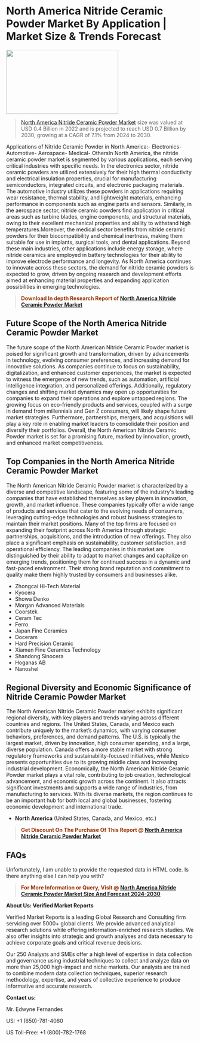<p><h1>North America Nitride Ceramic Powder Market By Application | Market Size & Trends Forecast</h1><p><img class="aligncenter size-medium wp-image-105565" src="https://ffe5etoiles.com/wp-content/uploads/2025/01/MST7-300x171.png" alt="" width="300" height="171" /></p><blockquote><p><a href="https://www.verifiedmarketreports.com/download-sample/?rid=398700&utm_source=Github-NA&utm_medium=361" target="_blank">North America Nitride Ceramic Powder Market</a> size was valued at USD 0.4 Billion in 2022 and is projected to reach USD 0.7 Billion by 2030, growing at a CAGR of 7.1% from 2024 to 2030.</p></blockquote>Applications of Nitride Ceramic Powder in North America:- Electronics- Automotive- Aerospace- Medical- OthersIn North America, the nitride ceramic powder market is segmented by various applications, each serving critical industries with specific needs. In the electronics sector, nitride ceramic powders are utilized extensively for their high thermal conductivity and electrical insulation properties, crucial for manufacturing semiconductors, integrated circuits, and electronic packaging materials. The automotive industry utilizes these powders in applications requiring wear resistance, thermal stability, and lightweight materials, enhancing performance in components such as engine parts and sensors. Similarly, in the aerospace sector, nitride ceramic powders find application in critical areas such as turbine blades, engine components, and structural materials, owing to their excellent mechanical properties and ability to withstand high temperatures.Moreover, the medical sector benefits from nitride ceramic powders for their biocompatibility and chemical inertness, making them suitable for use in implants, surgical tools, and dental applications. Beyond these main industries, other applications include energy storage, where nitride ceramics are employed in battery technologies for their ability to improve electrode performance and longevity. As North America continues to innovate across these sectors, the demand for nitride ceramic powders is expected to grow, driven by ongoing research and development efforts aimed at enhancing material properties and expanding application possibilities in emerging technologies.</p><blockquote><p><span style="color: #993300;"><strong>Download In depth Research Report of <a href="https://www.verifiedmarketreports.com/download-sample/?rid=398700&utm_source=Github-NA&utm_medium=361">North America Nitride Ceramic Powder Market</a></strong></span></p></blockquote><h2>Future Scope of the North America Nitride Ceramic Powder Market</h2><p>The future scope of the North American Nitride Ceramic Powder market is poised for significant growth and transformation, driven by advancements in technology, evolving consumer preferences, and increasing demand for innovative solutions. As companies continue to focus on sustainability, digitalization, and enhanced customer experiences, the market is expected to witness the emergence of new trends, such as automation, artificial intelligence integration, and personalized offerings. Additionally, regulatory changes and shifting market dynamics may open up opportunities for companies to expand their operations and explore untapped regions. The growing focus on eco-friendly products and services, coupled with a surge in demand from millennials and Gen Z consumers, will likely shape future market strategies. Furthermore, partnerships, mergers, and acquisitions will play a key role in enabling market leaders to consolidate their position and diversify their portfolios. Overall, the North American Nitride Ceramic Powder market is set for a promising future, marked by innovation, growth, and enhanced market competitiveness.</p><h2>Top Companies in the North America Nitride Ceramic Powder Market</h2><p>The North American Nitride Ceramic Powder market is characterized by a diverse and competitive landscape, featuring some of the industry's leading companies that have established themselves as key players in innovation, growth, and market influence. These companies typically offer a wide range of products and services that cater to the evolving needs of consumers, leveraging cutting-edge technologies and robust business strategies to maintain their market positions. Many of the top firms are focused on expanding their footprint across North America through strategic partnerships, acquisitions, and the introduction of new offerings. They also place a significant emphasis on sustainability, customer satisfaction, and operational efficiency. The leading companies in this market are distinguished by their ability to adapt to market changes and capitalize on emerging trends, positioning them for continued success in a dynamic and fast-paced environment. Their strong brand reputation and commitment to quality make them highly trusted by consumers and businesses alike.</p><p><ul><li>Zhongcai Hi-Tech Material </li><li> Kyocera </li><li> Showa Denko </li><li> Morgan Advanced Materials </li><li> Coorstek </li><li> Ceram Tec </li><li> Ferro </li><li> Japan Fine Ceramics </li><li> Doceram </li><li> Hard Precision Ceramic </li><li> Xiamen Fine Ceramics Technology </li><li> Shandong Sinocera </li><li> Hoganas AB </li><li> Nanoshel</li></ul></p><h2>Regional Diversity and Economic Significance of Nitride Ceramic Powder Market</h2><p>The North American Nitride Ceramic Powder market exhibits significant regional diversity, with key players and trends varying across different countries and regions. The United States, Canada, and Mexico each contribute uniquely to the market’s dynamics, with varying consumer behaviors, preferences, and demand patterns. The U.S. is typically the largest market, driven by innovation, high consumer spending, and a large, diverse population. Canada offers a more stable market with strong regulatory frameworks and sustainability-focused initiatives, while Mexico presents opportunities due to its growing middle class and increasing industrial development. Economically, the North American Nitride Ceramic Powder market plays a vital role, contributing to job creation, technological advancement, and economic growth across the continent. It also attracts significant investments and supports a wide range of industries, from manufacturing to services. With its diverse markets, the region continues to be an important hub for both local and global businesses, fostering economic development and international trade.</p><ul> <li><strong>North America</strong> (United States, Canada, and Mexico, etc.)</li></ul><blockquote><p><span style="color: #993300;"><strong>Get Discount On The Purchase Of This Report @ <a href="https://www.verifiedmarketreports.com/ask-for-discount/?rid=398700&utm_source=Github-NA&utm_medium=361">North America Nitride Ceramic Powder Market</a></strong></span></p></blockquote><h2>FAQs</h2><p>Unfortunately, I am unable to provide the requested data in HTML code. Is there anything else I can help you with?</div><div></p><blockquote><p><span style="color: #993300;"><strong>For More Information or Query, Visit @ <a href="https://www.verifiedmarketreports.com/product/nitride-ceramic-powder-market/">North America Nitride Ceramic Powder Market Size And Forecast 2024-2030</a></strong></span></p></blockquote><p><strong>About Us: Verified Market Reports</strong></p><p>Verified Market Reports is a leading Global Research and Consulting firm servicing over 5000+ global clients. We provide advanced analytical research solutions while offering information-enriched research studies. We also offer insights into strategic and growth analyses and data necessary to achieve corporate goals and critical revenue decisions.</p><p>Our 250 Analysts and SMEs offer a high level of expertise in data collection and governance using industrial techniques to collect and analyze data on more than 25,000 high-impact and niche markets. Our analysts are trained to combine modern data collection techniques, superior research methodology, expertise, and years of collective experience to produce informative and accurate research.</p><p><strong>Contact us:</strong></p><p>Mr. Edwyne Fernandes</p><p>US: +1 (650)-781-4080</p><p>US Toll-Free: +1 (800)-782-1768</p>
